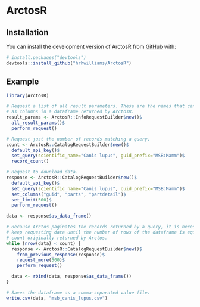 
<!-- README.md is generated from README.Rmd. Please edit that file -->

# ArctosR

<!-- badges: start -->
<!-- badges: end -->

## Installation

You can install the development version of ArctosR from
[GitHub](https://github.com/) with:

``` r
# install.packages("devtools")
devtools::install_github("hrhwilliams/ArctosR")
```

## Example

``` r
library(ArctosR)

# Request a list of all result parameters. These are the names that can show up
# as columns in a dataframe returned by ArctosR.
result_params <- ArctosR::InfoRequestBuilder$new()$
  all_result_params()$
  perform_request()

# Request just the number of records matching a query.
count <- ArctosR::CatalogRequestBuilder$new()$
  default_api_key()$
  set_query(scientific_name="Canis lupus", guid_prefix="MSB:Mamm")$
  record_count()

# Request to download data.
response <- ArctosR::CatalogRequestBuilder$new()$
  default_api_key()$
  set_query(scientific_name="Canis lupus", guid_prefix="MSB:Mamm")$
  set_columns("guid", "parts", "partdetail")$
  set_limit(500)$
  perform_request()

data <- response$as_data_frame()

# Because Arctos paginates the records returned by a query, it is necessary to
# keep requesting data until the number of rows of the dataframe is equal to the
# count originally returned by Arctos.
while (nrow(data) < count) {
  response <- ArctosR::CatalogRequestBuilder$new()$
    from_previous_response(response)$
    request_more(500)$
    perform_request()

  data <- rbind(data, response$as_data_frame())
}

# Saves the dataframe as a comma-separated value file.
write.csv(data, "msb_canis_lupus.csv")
```
